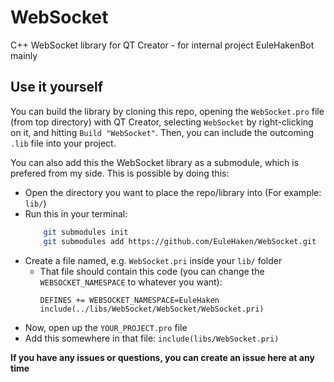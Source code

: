 # WebSocket
C++ WebSocket library for QT Creator - for internal project EuleHakenBot mainly

## Use it yourself
You can build the library by cloning this repo, opening the `WebSocket.pro` file (from top directory)
with QT Creator, selecting `WebSocket` by right-clicking on it, and hitting `Build "WebSocket"`.
Then, you can include the outcoming `.lib` file into your project.

You can also add this the WebSocket library as a submodule, which is prefered from my side.
This is possible by doing this:
* Open the directory you want to place the repo/library into (For example: `lib/`)
* Run this in your terminal:
    ```bash
        git submodules init
        git submodules add https://github.com/EuleHaken/WebSocket.git
    ```
* Create a file named, e.g. `WebSocket.pri` inside your `lib/` folder
    * That file should contain this code (you can change the `WEBSOCKET_NAMESPACE` to whatever you want):
        ```
        DEFINES += WEBSOCKET_NAMESPACE=EuleHaken
        include(../libs/WebSocket/WebSocket/WebSocket.pri)
        ```
* Now, open up the `YOUR_PROJECT.pro` file
* Add this somewhere in that file: `include(libs/WebSocket.pri)`

**If you have any issues or questions, you can create an issue here at any time**
